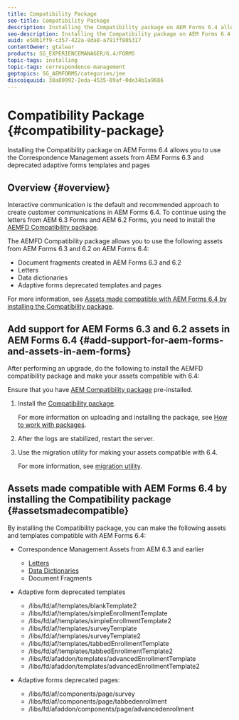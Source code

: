```yaml
---
title: Compatibility Package
seo-title: Compatibility Package
description: Installing the Compatibility package on AEM Forms 6.4 allows you to use the Correspondence Management assets from AEM Forms 6.3 and deprecated adaptive forms templates and pages 
seo-description: Installing the Compatibility package on AEM Forms 6.4 allows you to use the Correspondence Management assets from AEM Forms 6.3 and deprecated adaptive forms templates and pages
uuid: e50b1ff9-c357-422a-8da8-a791ff805317
contentOwner: gtalwar
products: SG_EXPERIENCEMANAGER/6.4/FORMS
topic-tags: installing
topic-tags: correspondence-management
geptopics: SG_AEMFORMS/categories/jee
discoiquuid: 38a80992-2eda-4535-89af-0de34b1a9686
---
```


# Compatibility Package {#compatibility-package}

Installing the Compatibility package on AEM Forms 6.4 allows you to use the Correspondence Management assets from AEM Forms 6.3 and deprecated adaptive forms templates and pages

## Overview {#overview}

Interactive communication is the default and recommended approach to create customer communications in AEM Forms 6.4. To continue using the letters from AEM 6.3 Forms and AEM 6.2 Forms, you need to install the [AEMFD Compatibility package](https://www.adobeaemcloud.com/content/marketplace/marketplaceProxy.html?packagePath=/content/companies/public/adobe/packages/cq640/fd/AEM-FORMS-6.4-COMPAT).

The AEMFD Compatibility package allows you to use the following assets from AEM Forms 6.3 and 6.2 on AEM Forms 6.4:

* Document fragments created in AEM Forms 6.3 and 6.2
* Letters
* Data dictionaries
* Adaptive forms deprecated templates and pages

For more information, see [Assets made compatible with AEM Forms 6.4 by installing the Compatibility package](/help/forms/using/compatibility-package.md#assetsmadecompatible).

## Add support for AEM Forms 6.3 and 6.2 assets in AEM Forms 6.4 {#add-support-for-aem-forms-and-assets-in-aem-forms}

After performing an upgrade, do the following to install the AEMFD compatibility package and make your assets compatible with 6.4:

Ensure that you have [AEM Compatibility package](/help/sites-deploying/backward-compatibility.md) pre-installed.

1. Install the [Compatibility package](https://www.adobeaemcloud.com/content/marketplace/marketplaceProxy.html?packagePath=/content/companies/public/adobe/packages/cq640/fd/AEM-FORMS-6.4-COMPAT).

   For more information on uploading and installing the package, see [How to work with packages](/help/sites-administering/package-manager.md).

1. After the logs are stabilized, restart the server. 
1. Use the migration utility for making your assets compatible with 6.4.

   For more information, see [migration utility](/help/forms/using/migration-utility.md).

## Assets made compatible with AEM Forms 6.4 by installing the Compatibility package {#assetsmadecompatible}

By installing the Compatibility package, you can make the following assets and templates compatible with AEM Forms 6.4:

* Correspondence Management Assets from AEM 6.3 and earlier

    * [Letters](/help/forms/using/create-letter.md)
    * [Data Dictionaries](/help/forms/using/data-dictionary.md)
    * Document Fragments

* Adaptive form deprecated templates

    * /libs/fd/af/templates/blankTemplate2
    * /libs/fd/af/templates/simpleEnrollmentTemplate
    * /libs/fd/af/templates/simpleEnrollmentTemplate2
    * /libs/fd/af/templates/surveyTemplate
    * /libs/fd/af/templates/surveyTemplate2
    * /libs/fd/af/templates/tabbedEnrollmentTemplate
    * /libs/fd/af/templates/tabbedEnrollmentTemplate2
    * /libs/fd/afaddon/templates/advancedEnrollmentTemplate
    * /libs/fd/afaddon/templates/advancedEnrollmentTemplate2

* Adaptive forms deprecated pages:

    * /libs/fd/af/components/page/survey
    * /libs/fd/af/components/page/tabbedenrollment
    * /libs/fd/afaddon/components/page/advancedenrollment

